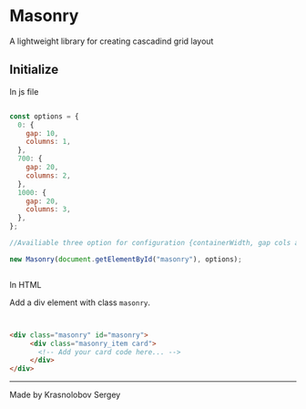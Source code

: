 
# Masonry

A lightweight library for creating cascadind grid layout

## Initialize
In js file

``` js

const options = {
  0: {
    gap: 10,
    columns: 1,
  },
  700: {
    gap: 20,
    columns: 2,
  },
  1000: {
    gap: 20,
    columns: 3,
  },
};

//Availiable three option for configuration {containerWidth, gap cols and cols number}

new Masonry(document.getElementById("masonry"), options);



```

In HTML

Add a div element with class `masonry`. 

``` html


<div class="masonry" id="masonry">
     <div class="masonry_item card">
       <!-- Add your card code here... -->
     </div> 
</div>
```


* * *

Made by Krasnolobov Sergey
